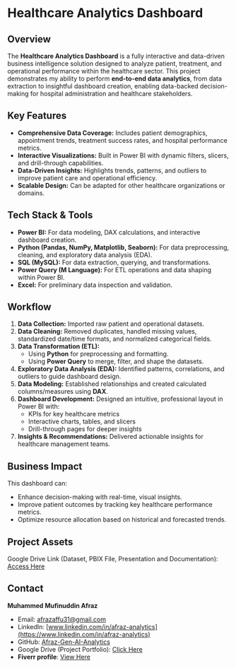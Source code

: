 # Healthcare Analytics Dashboard

## Overview
The **Healthcare Analytics Dashboard** is a fully interactive and data-driven business intelligence solution designed to analyze patient, treatment, and operational performance within the healthcare sector. This project demonstrates my ability to perform **end-to-end data analytics**, from data extraction to insightful dashboard creation, enabling data-backed decision-making for hospital administration and healthcare stakeholders.

## Key Features
- **Comprehensive Data Coverage:** Includes patient demographics, appointment trends, treatment success rates, and hospital performance metrics.
- **Interactive Visualizations:** Built in Power BI with dynamic filters, slicers, and drill-through capabilities.
- **Data-Driven Insights:** Highlights trends, patterns, and outliers to improve patient care and operational efficiency.
- **Scalable Design:** Can be adapted for other healthcare organizations or domains.

## Tech Stack & Tools
- **Power BI:** For data modeling, DAX calculations, and interactive dashboard creation.
- **Python (Pandas, NumPy, Matplotlib, Seaborn):** For data preprocessing, cleaning, and exploratory data analysis (EDA).
- **SQL (MySQL):** For data extraction, querying, and transformations.
- **Power Query (M Language):** For ETL operations and data shaping within Power BI.
- **Excel:** For preliminary data inspection and validation.

## Workflow
1. **Data Collection:** Imported raw patient and operational datasets.
2. **Data Cleaning:** Removed duplicates, handled missing values, standardized date/time formats, and normalized categorical fields.
3. **Data Transformation (ETL):**
   - Using **Python** for preprocessing and formatting.
   - Using **Power Query** to merge, filter, and shape the datasets.
4. **Exploratory Data Analysis (EDA):** Identified patterns, correlations, and outliers to guide dashboard design.
5. **Data Modeling:** Established relationships and created calculated columns/measures using **DAX**.
6. **Dashboard Development:** Designed an intuitive, professional layout in Power BI with:
   - KPIs for key healthcare metrics
   - Interactive charts, tables, and slicers
   - Drill-through pages for deeper insights
7. **Insights & Recommendations:** Delivered actionable insights for healthcare management teams.

## Business Impact
This dashboard can:
- Enhance decision-making with real-time, visual insights.
- Improve patient outcomes by tracking key healthcare performance metrics.
- Optimize resource allocation based on historical and forecasted trends.

## Project Assets
Google Drive Link (Dataset, PBIX File, Presentation and Documentation):  
[Access Here](https://drive.google.com/drive/folders/1YM74GX4zgwuyiC2UGwNGnuAw41ODzM2x?usp=sharing)

## Contact
**Muhammed Mufinuddin Afraz**  
- Email: afrazaffu31@gmail.com  
- LinkedIn: [www.linkedin.com/in/afraz-analytics](https://www.linkedin.com/in/afraz-analytics)  
- GitHub: [Afraz-Gen-AI-Analytics](https://github.com/Afraz-Gen-AI-Analytics)  
- Google Drive (Project Portfolio): [Click Here](https://drive.google.com/drive/folders/1szbdGJg2_2VrmIE9xfYVot_eu2GqoM3c)
- **Fiverr profile**: [View Here](https://www.fiverr.com/s/2K8Em6V)
